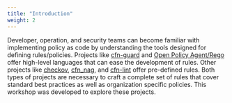```yaml
---
title: "Introduction"
weight: 2
---
```

Developer, operation, and security teams can become familiar with implementing policy as code by understanding the tools designed for defining rules/policies. Projects like [cfn-guard](https://github.com/aws-cloudformation/cloudformation-guard) and [Open Policy Agent/Rego](https://www.openpolicyagent.org/docs/latest/#rego) offer high-level languages that can ease the development of rules. Other projects like [checkov](https://github.com/bridgecrewio/checkov), [cfn_nag](https://github.com/stelligent/cfn_nag), and [cfn-lint](https://github.com/aws-cloudformation/cfn-lint) offer pre-defined rules. Both types of projects are necessary to craft a complete set of rules that cover standard best practices as well as organization specific policies. This workshop was developed to explore these projects.
